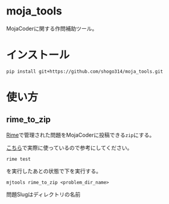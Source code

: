 # moja_tools
MojaCoderに関する作問補助ツール。

# インストール
```
pip install git+https://github.com/shogo314/moja_tools.git
```

# 使い方

## rime_to_zip
[Rime](https://github.com/icpc-jag/rime)で管理された問題をMojaCoderに投稿できる`zip`にする。

[こちら](https://github.com/shogo314/moja)で実際に使っているので参考にしてください。

```
rime test
```
を実行したあとの状態で下を実行する。

```
mjtools rime_to_zip <problem_dir_name>
```

問題Slugはディレクトリの名前
